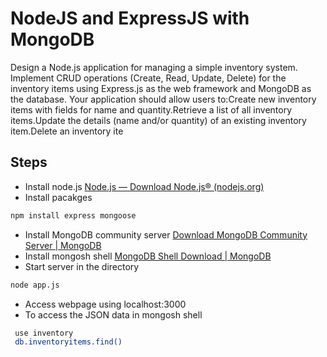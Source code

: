 # NodeJS and ExpressJS with MongoDB

Design a Node.js application for managing a simple inventory system. Implement CRUD operations (Create, Read, Update, Delete) for the inventory items using Express.js as the web framework and MongoDB as the database.
Your application should allow users to:Create new inventory items with fields for name and quantity.Retrieve a list of all inventory items.Update the details (name and/or quantity) of an existing inventory item.Delete an inventory ite

## Steps

* Install node.js [Node.js — Download Node.js® (nodejs.org)](https://nodejs.org/en/download/)
* Install pacakges

```bash
npm install express mongoose
```

* Install MongoDB community server [Download MongoDB Community Server | MongoDB](https://www.mongodb.com/try/download/community)
* Install mongosh shell [MongoDB Shell Download | MongoDB](https://www.mongodb.com/try/download/shell)
* Start server in the directory

```bash
node app.js
```

* Access webpage using localhost:3000
* To access the JSON data in mongosh shell

```bash
 use inventory
 db.inventoryitems.find()
```
